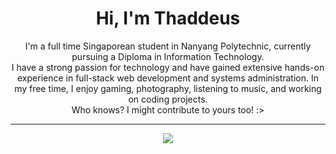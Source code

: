 <h1 align="center">Hi, I'm Thaddeus</h1>

<p align="center">
  I'm a full time Singaporean student in Nanyang Polytechnic, currently pursuing a Diploma in Information Technology.<br>
  I have a strong passion for technology and have gained extensive hands-on experience in full-stack web development and systems administration.
  In my free time, I enjoy gaming, photography, listening to music, and working on coding projects.<br>
  Who knows? I might contribute to yours too! :>
</p>

<hr>

<p align="center">
  <a href="https://github.com/thaddeuskkr/thaddeuskkr/blob/main/assets/banner.gif?raw=true">
    <img src="assets/banner-modified.gif" />
  </a>
</p>

